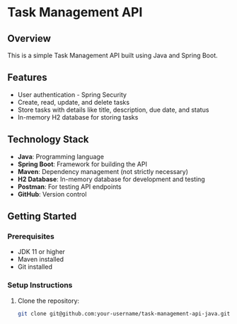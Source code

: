 # Task Management API

## Overview
This is a simple Task Management API built using Java and Spring Boot.

## Features
- User authentication - Spring Security
- Create, read, update, and delete tasks
- Store tasks with details like title, description, due date, and status
- In-memory H2 database for storing tasks

## Technology Stack
- **Java**: Programming language
- **Spring Boot**: Framework for building the API
- **Maven**: Dependency management (not strictly necessary)
- **H2 Database**: In-memory database for development and testing
- **Postman**: For testing API endpoints
- **GitHub**: Version control

## Getting Started

### Prerequisites
- JDK 11 or higher
- Maven installed
- Git installed

### Setup Instructions

1. Clone the repository:
   ```bash
   git clone git@github.com:your-username/task-management-api-java.git
